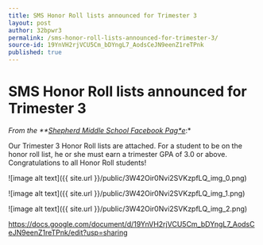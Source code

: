 ```yaml
---
title: SMS Honor Roll lists announced for Trimester 3
layout: post
author: 32bpwr3
permalink: /sms-honor-roll-lists-announced-for-trimester-3/
source-id: 19YnVH2rjVCU5Cm_bDYngL7_AodsCeJN9eenZ1reTPnk
published: true
---
```

# SMS Honor Roll lists announced for Trimester 3

*From the **[Shepherd Middle School Facebook Pag*e](https://www.facebook.com/sms.shepherdmi/)*:*

Our Trimester 3 Honor Roll lists are attached. For a student to be on the honor roll list, he or she must earn a trimester GPA of 3.0 or above. Congratulations to all Honor Roll students!

![image alt text]({{ site.url }}/public/3W42Oir0Nvi2SVKzpfLQ_img_0.png)

![image alt text]({{ site.url }}/public/3W42Oir0Nvi2SVKzpfLQ_img_1.png)

![image alt text]({{ site.url }}/public/3W42Oir0Nvi2SVKzpfLQ_img_2.png)

https://docs.google.com/document/d/19YnVH2rjVCU5Cm_bDYngL7_AodsCeJN9eenZ1reTPnk/edit?usp=sharing


